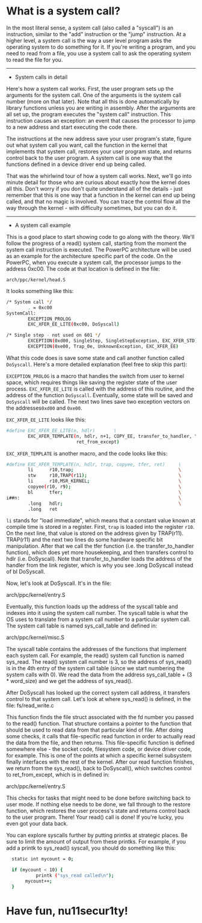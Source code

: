 # What is a system call?

In the most literal sense, a system call (also called a "syscall") is an instruction, similar to the "add" instruction or the "jump" instruction. At a higher level, a system call is the way a user level program asks the operating system to do something for it. If you're writing a program, and you need to read from a file, you use a system call to ask the operating system to read the file for you.

-----------------------------------------------------------------------------------------------------------------------------
- System calls in detail

Here's how a system call works. First, the user program sets up the arguments for the system call. One of the arguments is the system call number (more on that later). Note that all this is done automatically by library functions unless you are writing in assembly. After the arguments are all set up, the program executes the "system call" instruction. This instruction causes an exception: an event that causes the processor to jump to a new address and start executing the code there.

The instructions at the new address save your user program's state, figure out what system call you want, call the function in the kernel that implements that system call, restores your user program state, and returns control back to the user program. A system call is one way that the functions defined in a device driver end up being called.

That was the whirlwind tour of how a system call works. Next, we'll go into minute detail for those who are curious about exactly how the kernel does all this. Don't worry if you don't quite understand all of the details - just remember that this is one way that a function in the kernel can end up being called, and that no magic is involved. You can trace the control flow all the way through the kernel - with difficulty sometimes, but you can do it.

-----------------------------------------------------------------------------------------------------------------------------
- A system call example

This is a good place to start showing code to go along with the theory. We'll follow the progress of a read() system call, starting from the moment the system call instruction is executed. The PowerPC architecture will be used as an example for the architecture specific part of the code. On the PowerPC, when you execute a system call, the processor jumps to the address 0xc00. The code at that location is defined in the file:

`arch/ppc/kernel/head.S`

It looks something like this:

```bash
/* System call */
        . = 0xc00
SystemCall:
        EXCEPTION_PROLOG
        EXC_XFER_EE_LITE(0xc00, DoSyscall)

/* Single step - not used on 601 */
        EXCEPTION(0xd00, SingleStep, SingleStepException, EXC_XFER_STD)
        EXCEPTION(0xe00, Trap_0e, UnknownException, EXC_XFER_EE)
```

What this code does is save some state and call another function called `DoSyscall`. Here's a more detailed explanation (feel free to skip this part):

`EXCEPTION_PROLOG` is a macro that handles the switch from user to kernel space, which requires things like saving the register state of the user process. `EXC_XFER_EE_LITE` is called with the address of this routine, and the address of the function `DoSyscall`. Eventually, some state will be saved and `DoSyscall` will be called. The next two lines save two exception vectors on the addresses`0xd00` and `0xe00`.

`EXC_XFER_EE_LITE` looks like this:

```bash
#define EXC_XFER_EE_LITE(n, hdlr)       \
        EXC_XFER_TEMPLATE(n, hdlr, n+1, COPY_EE, transfer_to_handler, \
                          ret_from_except)
```

`EXC_XFER_TEMPLATE` is another macro, and the code looks like this:

```bash
#define EXC_XFER_TEMPLATE(n, hdlr, trap, copyee, tfer, ret)     \
        li      r10,trap;                                       \
        stw     r10,TRAP(r11);                                  \
        li      r10,MSR_KERNEL;                                 \
        copyee(r10, r9);                                        \
        bl      tfer;                                           \
i##n:                                                           \
        .long   hdlr;                                           \
        .long   ret
```

`li` stands for "load immediate", which means that a constant value known at compile time is stored in a register. First, `trap` is loaded into the register `r10`. On the next line, that value is stored on the address given by TRAP(r11). TRAP(r11) and the next two lines do some hardware specific bit manipulation. After that we call the tfer function (i.e. the transfer_to_handler function), which does yet more housekeeping, and then transfers control to hdlr (i.e. DoSyscall). Note that transfer_to_handler loads the address of the handler from the link register, which is why you see .long DoSyscall instead of bl DoSyscall.

Now, let's look at DoSyscall. It's in the file:

arch/ppc/kernel/entry.S

Eventually, this function loads up the address of the syscall table and indexes into it using the system call number. The syscall table is what the OS uses to translate from a system call number to a particular system call. The system call table is named sys_call_table and defined in:

arch/ppc/kernel/misc.S

The syscall table contains the addresses of the functions that implement each system call. For example, the read() system call function is named sys_read. The read() system call number is 3, so the address of sys_read() is in the 4th entry of the system call table (since we start numbering the system calls with 0). We read the data from the address sys_call_table + (3 * word_size) and we get the address of sys_read().

After DoSyscall has looked up the correct system call address, it transfers control to that system call. Let's look at where sys_read() is defined, in the file:
fs/read_write.c

This function finds the file struct associated with the fd number you passed to the read() function. That structure contains a pointer to the function that should be used to read data from that particular kind of file. After doing some checks, it calls that file-specific read function in order to actually read the data from the file, and then returns. This file-specific function is defined somewhere else - the socket code, filesystem code, or device driver code, for example. This is one of the points at which a specific kernel subsystem finally interfaces with the rest of the kernel. After our read function finishes, we return from the sys_read(), back to DoSyscall(), which switches control to ret_from_except, which is in defined in:

arch/ppc/kernel/entry.S

This checks for tasks that might need to be done before switching back to user mode. If nothing else needs to be done, we fall through to the restore function, which restores the user process's state and returns control back to the user program. There! Your read() call is done! If you're lucky, you even got your data back.

You can explore syscalls further by putting printks at strategic places. Be sure to limit the amount of output from these printks. For example, if you add a printk to sys_read() syscall, you should do something like this:

```bash
  static int mycount = 0;

  if (mycount < 10) {
           printk ("sys_read called\n");
	   mycount++;
  }
 ```
 # Have fun, nu11secur1ty!
